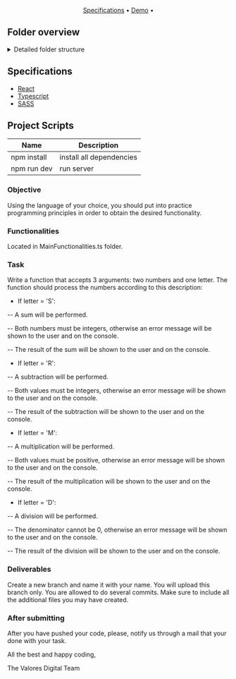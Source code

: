 <p align="center">
  <a href="#specifications">Specifications</a> •
  <a href="https://vdtest2.netlify.app/" target="_blank">Demo</a> •
</p>

## Folder overview

<details>
<summary>Detailed folder structure</summary>

```
.
public/
src/
| assets/
|-- components/
|   |-- Form/
|   |   |-- Form.tsx
|   |   |-- Form.module.scss
|-- pages/
|   |-- Home/
|   |   |-- Home.tsx
|   |   |-- Home.module.scss
|-- styles/
|   |-- _Vars.scss
|   |-- globals.scss
|-- typing/
|   |-- DataInterface.ts
|-- utils/
|   |-- MainError.ts
|   |-- MainFunctionalities.ts
|-- main.tsx
|-- vite-env.d.ts
```
</details>

## Specifications 
- [React](https://reactjs.org/)
- [Typescript](https://www.typescriptlang.org/docs/)
- [SASS](https://sass-lang.com/)


## Project Scripts
| Name | Description |
| ------ | ------ |
| npm install | install all dependencies |
| npm run dev | run server|



### Objective

Using the language of your choice, you should put into practice programming principles in order to obtain the desired functionality.

### Functionalities 
Located in MainFunctionalities.ts folder.

### Task

Write a function that accepts 3 arguments: two numbers and one letter. The function should process the numbers according to this description:
- If letter = 'S':

-- A sum will be performed.

-- Both numbers must be integers, otherwise an error message will be shown to the user and on the console.

-- The result of the sum will be shown to the user and on the console.
- If letter = 'R':

-- A subtraction will be performed.

-- Both values must be integers, otherwise an error message will be shown to the user and on the console.

-- The result of the subtraction will be shown to the user and on the console.
- If letter = 'M':

-- A multiplication will be performed.

-- Both values must be positive, otherwise an error message will be shown to the user and on the console.

-- The result of the multiplication will be shown to the user and on the console.
- If letter = 'D':

-- A division will be performed.

-- The denominator cannot be 0, otherwise an error message will be shown to the user and on the console.

-- The result of the division will be shown to the user and on the console.

### Deliverables

Create a new branch and name it with your name. You will upload this branch only. You are allowed to do several commits. Make sure to include all the additional files you may have created. 

### After submitting

After you have pushed your code, please, notify us through a mail that your done with your task.


All the best and happy coding,

The Valores Digital Team
